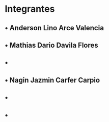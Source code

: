 # Integrantes
## • Anderson Lino Arce Valencia
## • Mathias Dario Davila Flores
## •
## • Nagin Jazmin Carfer Carpio
## •
## •
